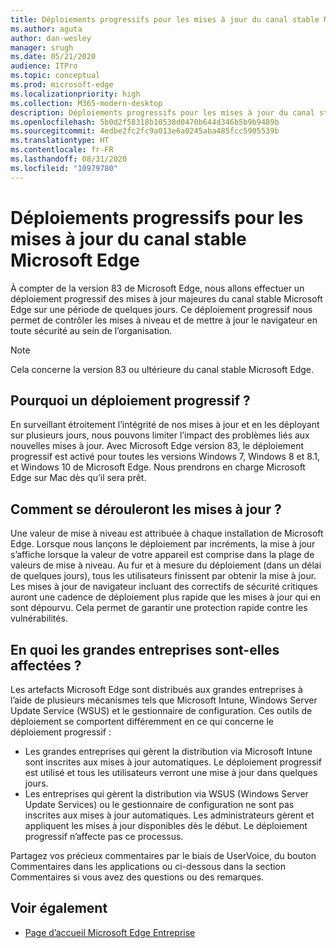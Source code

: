 ```yaml
---
title: Déploiements progressifs pour les mises à jour du canal stable Microsoft Edge
ms.author: aguta
author: dan-wesley
manager: srugh
ms.date: 05/21/2020
audience: ITPro
ms.topic: conceptual
ms.prod: microsoft-edge
ms.localizationpriority: high
ms.collection: M365-modern-desktop
description: Déploiements progressifs pour les mises à jour du canal stable Microsoft Edge
ms.openlocfilehash: 5b0d2f58318b10538d0470b644d346b5b9b9489b
ms.sourcegitcommit: 4edbe2fc2fc9a013e6a0245aba485fcc5905539b
ms.translationtype: HT
ms.contentlocale: fr-FR
ms.lasthandoff: 08/31/2020
ms.locfileid: "10979780"
---
```

# Déploiements progressifs pour les mises à jour du canal stable Microsoft Edge

À compter de la version 83 de Microsoft Edge, nous allons effectuer un déploiement progressif des mises à jour majeures du canal stable Microsoft Edge sur une période de quelques jours. Ce déploiement progressif nous permet de contrôler les mises à niveau et de mettre à jour le navigateur en toute sécurité au sein de l’organisation.

> [!NOTE]
> Cela concerne la version 83 ou ultérieure du canal stable Microsoft Edge.

##  <a name="why-do-we-need-progressive-rollout"></a>Pourquoi un déploiement progressif ?

En surveillant étroitement l’intégrité de nos mises à jour et en les déployant sur plusieurs jours, nous pouvons limiter l’impact des problèmes liés aux nouvelles mises à jour. Avec Microsoft Edge version 83, le déploiement progressif est activé pour toutes les versions Windows 7, Windows 8 et 8.1, et Windows 10 de Microsoft Edge. Nous prendrons en charge Microsoft Edge sur Mac dès qu’il sera prêt.

##  <a name="how-will-the-updates-work"></a>Comment se dérouleront les mises à jour ?

Une valeur de mise à niveau est attribuée à chaque installation de Microsoft Edge. Lorsque nous lançons le déploiement par incréments, la mise à jour s’affiche lorsque la valeur de votre appareil est comprise dans la plage de valeurs de mise à niveau. Au fur et à mesure du déploiement (dans un délai de quelques jours), tous les utilisateurs finissent par obtenir la mise à jour. Les mises à jour de navigateur incluant des correctifs de sécurité critiques auront une cadence de déploiement plus rapide que les mises à jour qui en sont dépourvu. Cela permet de garantir une protection rapide contre les vulnérabilités.

##  <a name="how-does-this-affect-enterprises"></a>En quoi les grandes entreprises sont-elles affectées ?

Les artefacts Microsoft Edge sont distribués aux grandes entreprises à l’aide de plusieurs mécanismes tels que Microsoft Intune, Windows Server Update Service (WSUS) et le gestionnaire de configuration. Ces outils de déploiement se comportent différemment en ce qui concerne le déploiement progressif :

- Les grandes entreprises qui gèrent la distribution via Microsoft Intune sont inscrites aux mises à jour automatiques. Le déploiement progressif est utilisé et tous les utilisateurs verront une mise à jour dans quelques jours.
- Les entreprises qui gèrent la distribution via WSUS (Windows Server Update Services) ou le gestionnaire de configuration ne sont pas inscrites aux mises à jour automatiques. Les administrateurs gèrent et appliquent les mises à jour disponibles dès le début. Le déploiement progressif n’affecte pas ce processus.

Partagez vos précieux commentaires par le biais de UserVoice, du bouton Commentaires dans les applications ou ci-dessous dans la section Commentaires si vous avez des questions ou des remarques.

##  <a name="see-also"></a>Voir également

- [Page d’accueil Microsoft Edge Entreprise](https://aka.ms/EdgeEnterprise)
